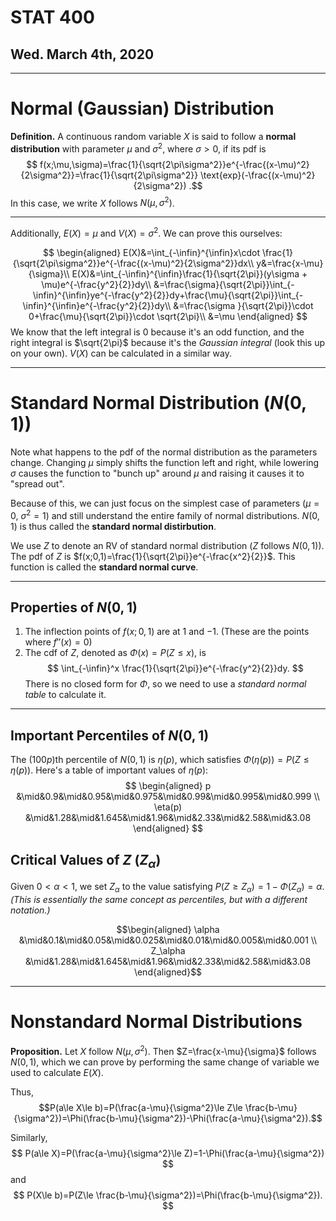 # STAT 400
## Wed. March 4th, 2020
---

# Normal (Gaussian) Distribution

__Definition.__ A continuous random variable $X$ is said to follow a __normal distribution__ with parameter $\mu$ and $\sigma^2$, where $\sigma > 0$, if its pdf is $$
f(x;\mu,\sigma)=\frac{1}{\sqrt{2\pi\sigma^2}}e^{-\frac{(x-\mu)^2}{2\sigma^2}}=\frac{1}{\sqrt{2\pi\sigma^2}} \text{exp}(-\frac{(x-\mu)^2}{2\sigma^2})
.$$ In this case, we write $X$ follows $N(\mu,\sigma^2)$.

---
Additionally, $E(X)=\mu$ and $V(X)=\sigma^2$. We can prove this ourselves:

$$
\begin{aligned}
    E(X)&=\int_{-\infin}^{\infin}x\cdot \frac{1}{\sqrt{2\pi\sigma^2}}e^{-\frac{(x-\mu)^2}{2\sigma^2}}dx\\
    y&=\frac{x-\mu}{\sigma}\\
    E(X)&=\int_{-\infin}^{\infin}\frac{1}{\sqrt{2\pi}}(y\sigma + \mu)e^{-\frac{y^2}{2}}dy\\
    &=\frac{\sigma}{\sqrt{2\pi}}\int_{-\infin}^{\infin}ye^{-\frac{y^2}{2}}dy+\frac{\mu}{\sqrt{2\pi}}\int_{-\infin}^{\infin}e^{-\frac{y^2}{2}}dy\\
    &=\frac{\sigma
    }{\sqrt{2\pi}}\cdot 0+\frac{\mu}{\sqrt{2\pi}}\cdot \sqrt{2\pi}\\
    &=\mu
\end{aligned}
$$ We know that the left integral is 0 because it's an odd function, and the right integral is $\sqrt{2\pi}$ because it's the _Gaussian integral_ (look this up on your own). $V(X)$ can be calculated in a similar way.

---
# Standard Normal Distribution ($N(0,1)$)

Note what happens to the pdf of the normal distribution as the parameters change. Changing $\mu$ simply shifts the function left and right, while lowering $\sigma$ causes the function to "bunch up" around $\mu$ and raising it causes it to "spread out".

Because of this, we can just focus on the simplest case of parameters ($\mu=0,\ \sigma^2=1$) and still understand the entire family of normal distributions. $N(0,1)$ is thus called the __standard normal distirbution__.

We use $Z$ to denote an RV of standard normal distribution ($Z$ follows $N(0,1)$). The pdf of $Z$ is $f(x;0,1)=\frac{1}{\sqrt{2\pi}}e^{-\frac{x^2}{2}}$. This function is called the __standard normal curve__.

---
## Properties of $N(0,1)$
1. The inflection points of $f(x;0,1)$ are at $1$ and $-1$. (These are the points where $f''(x)=0$)
2. The cdf of $Z$, denoted as $\Phi(x)=P(Z\le x)$, is $$
\int_{-\infin}^x \frac{1}{\sqrt{2\pi}}e^{-\frac{y^2}{2}}dy.
$$ There is no closed form for $\Phi$, so we need to use a _standard normal table_ to calculate it.

---
## Important Percentiles of $N(0,1)$
The $(100p)$th percentile of $N(0,1)$ is $\eta(p)$, which satisfies $\Phi(\eta(p))=P(Z\le \eta(p))$. Here's a table of important values of $\eta(p)$: $$
\begin{aligned}
    p &\mid&0.9&\mid&0.95&\mid&0.975&\mid&0.99&\mid&0.995&\mid&0.999 \\
    \eta(p) &\mid&1.28&\mid&1.645&\mid&1.96&\mid&2.33&\mid&2.58&\mid&3.08
\end{aligned}
$$

## Critical Values of $Z$ ($Z_\alpha$)
Given $0<\alpha<1$, we set $Z_\alpha$ to the value satisfying $P(Z\ge Z_\alpha)=1-\Phi(Z_\alpha)=\alpha.$ _(This is essentially the same concept as percentiles, but with a different notation.)_

$$\begin{aligned}
    \alpha &\mid&0.1&\mid&0.05&\mid&0.025&\mid&0.01&\mid&0.005&\mid&0.001 \\
    Z_\alpha &\mid&1.28&\mid&1.645&\mid&1.96&\mid&2.33&\mid&2.58&\mid&3.08
\end{aligned}$$

---
# Nonstandard Normal Distributions
__Proposition.__ Let $X$ follow $N(\mu,\sigma^2)$. Then $Z=\frac{x-\mu}{\sigma}$ follows $N(0,1)$, which we can prove by performing the same change of variable we used to calculate $E(X).$

Thus, $$P(a\le X\le b)=P(\frac{a-\mu}{\sigma^2}\le Z\le \frac{b-\mu}{\sigma^2})=\Phi(\frac{b-\mu}{\sigma^2})-\Phi(\frac{a-\mu}{\sigma^2}).$$

Similarly, $$
P(a\le X)=P(\frac{a-\mu}{\sigma^2}\le Z)=1-\Phi(\frac{a-\mu}{\sigma^2})
$$ and $$
P(X\le b)=P(Z\le \frac{b-\mu}{\sigma^2})=\Phi(\frac{b-\mu}{\sigma^2}).
$$